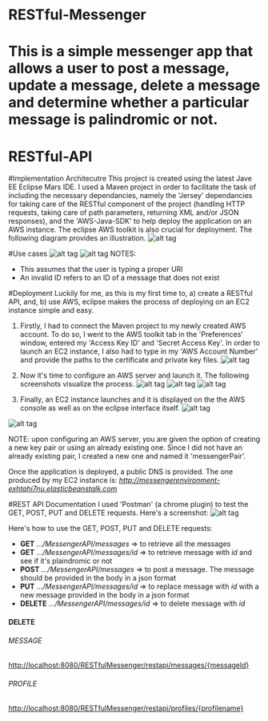 # RESTful-Messenger
This is a simple messenger app that allows a user to post a message, update a message, delete a message and determine whether a particular message is palindromic or not.
=======
# RESTful-API
#Implementation Architecutre
This project is created using the latest Jave EE Eclipse Mars IDE. I used a Maven project in order to facilitate the task of including the necessary dependancies, namely the 'Jersey' dependancies for taking care of the RESTful component of the project (handling HTTP requests, taking care of path parameters, returning XML and/or JSON responses), and the 'AWS-Java-SDK' to help deploy the application on an AWS instance. The eclipse AWS toolkit is also crucial for deployment. The following diagram provides an illustration.
![alt tag](https://cloud.githubusercontent.com/assets/5067413/9430995/b13ef0e6-49d5-11e5-8ec3-f064a7d38108.jpg)

#Use cases
![alt tag](https://cloud.githubusercontent.com/assets/5067413/9431435/2c5d6e8e-49df-11e5-8e32-c298c7991f33.jpg)
![alt tag](https://cloud.githubusercontent.com/assets/5067413/9431434/2c56e4ec-49df-11e5-9bf4-219104ecca0e.jpg)
NOTES:
- This assumes that the user is typing a proper URI
- An invalid ID refers to an ID of a message that does not exist

#Deployment
Luckily for me, as this is  my first time to, a) create a RESTful API, and, b) use AWS, eclipse makes the process of deploying on an EC2 instance simple and easy.

1) Firstly, I had to connect the Maven project to my newly created AWS account. To do so, I went to the AWS toolkit tab in the 'Preferences' window, entered my 'Access Key ID' and 'Secret Access Key'. In order to launch an EC2 instance, I also had to type in my 'AWS Account Number' and provide the paths to the certificate and private key files. 
![alt tag](https://cloud.githubusercontent.com/assets/5067413/9430691/38b365ba-49cd-11e5-893c-4834d758b749.jpg)

2) Now it's time to configure an AWS server and launch it. The following screenshots visualize the process. 
![alt tag](https://cloud.githubusercontent.com/assets/5067413/9430698/74fe2c58-49cd-11e5-9a28-b2ff10175049.jpg)
![alt tag](https://cloud.githubusercontent.com/assets/5067413/9430697/74fe007a-49cd-11e5-819b-2101c3845f70.jpg)
![alt tag](https://cloud.githubusercontent.com/assets/5067413/9430699/7503b664-49cd-11e5-891e-4708c286d933.jpg)

3) Finally, an EC2 instance launches and it is displayed on the the AWS console as well as on the eclipse interface itself.
![alt tag](https://cloud.githubusercontent.com/assets/5067413/9430701/750d2276-49cd-11e5-9aab-cf31d45590ff.jpg)


![alt tag](https://cloud.githubusercontent.com/assets/5067413/9430700/75098ce2-49cd-11e5-9cf2-f3353be268e8.jpg)

NOTE: upon configuring an AWS server, you are given the option of creating a new key pair or using an already existing one. Since I did not have an already existing pair, I created a new one and named it 'messengerPair'.

Once the application is deployed, a public DNS is provided. The one produced by my EC2 instance is:
*http://messengerenvironment-exhtahi7nu.elasticbeanstalk.com*

#REST API Documentation
I used 'Postman' (a chrome plugin) to test the GET, POST, PUT and DELETE requests. Here's a screenshot:
![alt tag](https://cloud.githubusercontent.com/assets/5067413/9431538/55dfb814-49e1-11e5-9109-28fde00fca5a.jpg)

Here's how to use the GET, POST, PUT and DELETE requests:
- **GET**  *.../MessengerAPI/messages* => to retrieve all the messages
- **GET**   *.../MessengerAPI/messages/id* => to retrieve message with *id* and see if it's plaindromic or not
- **POST**  *.../MessengerAPI/messages* => to post a message. The message should be provided in the body in a json format
- **PUT**   *.../MessengerAPI/messages/id* =>  to replace message with *id* with a new message provided in the body in a json format
- **DELETE**  *.../MessengerAPI/messages/id* => to delete message with *id*


#### DELETE
###### MESSAGE
[http://localhost:8080/RESTfulMessenger/restapi/messages/{messageId}](#)

###### PROFILE
[http://localhost:8080/RESTfulMessenger/restapi/profiles/{profilename}](#)
